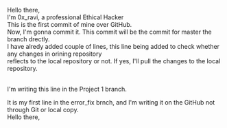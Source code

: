 

Hello there,<br>
I'm 0x_ravi, a professional Ethical Hacker<br>
This is the first commit of mine over GitHub.<br>
Now, I'm gonna commit it. This commit will be the commit for master the branch drectly.<br>
I have alredy added couple of lines, this line being added to check whether any changes in orining repository<br>
reflects to the local repository or not. If yes, I'll pull the changes to the local repository.

<br>
I'm writing this line in the Project 1 branch.
<br>

It is my first line in the error_fix brnch, and I'm writing it on the GitHub not through Git or local copy.
<br>
Hello there,
<br>

